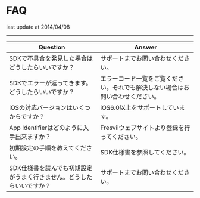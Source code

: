 # FAQ

last update at 2014/04/08

---

|Question |Answer |
|---------|-------|
|SDKで不具合を発見した場合はどうしたらいいですか？ |サポートまでお問い合わせください。 |
|SDKでエラーが返ってきます。どうしたらいいですか？ |エラーコード一覧をご覧ください。それでも解決しない場合はお問い合わせください。 |
|iOSの対応バージョンはいくつからですか？ |iOS6.0以上をサポートしています。 |
|App Identifierはどのように入手出来ますか？ |Fresviiウェブサイトより登録を行ってください。 |
|初期設定の手順を教えてください。 |SDK仕様書を参照してください。 |
|SDK仕様書を読んでも初期設定がうまく行きません。どうしたらいいですか？ |サポートまでお問い合わせください。 |
